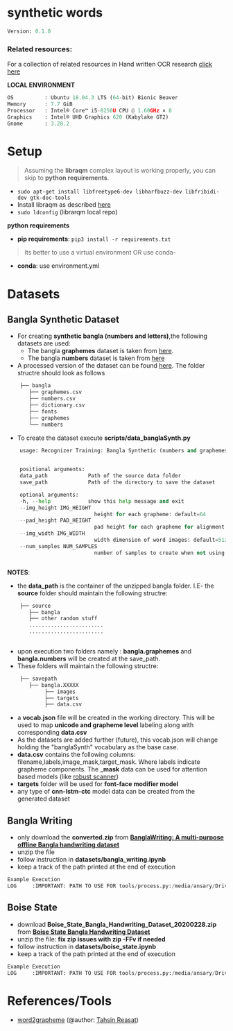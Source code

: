 
# synthetic words

```python
Version: 0.1.0     
```
### **Related resources**:

For a collection of related resources in Hand written OCR research [click here](https://docs.google.com/spreadsheets/d/1LcEsd3z6lv4MO-ynbAawEjJ27jvPUoFiU9adQkD9g1A/edit?usp=sharing) 


**LOCAL ENVIRONMENT**  
```python
OS          : Ubuntu 18.04.3 LTS (64-bit) Bionic Beaver        
Memory      : 7.7 GiB  
Processor   : Intel® Core™ i5-8250U CPU @ 1.60GHz × 8    
Graphics    : Intel® UHD Graphics 620 (Kabylake GT2)  
Gnome       : 3.28.2  
```
# Setup
>Assuming the **libraqm** complex layout is working properly, you can skip to **python requirements**. 
*  ```sudo apt-get install libfreetype6-dev libharfbuzz-dev libfribidi-dev gtk-doc-tools```
* Install libraqm as described [here](https://github.com/HOST-Oman/libraqm)
* ```sudo ldconfig``` (librarqm local repo)

**python requirements**
* **pip requirements**: ```pip3 install -r requirements.txt``` 
> Its better to use a virtual environment 
OR use conda-
* **conda**: use environment.yml



# Datasets
## Bangla Synthetic Dataset
* For creating **synthetic bangla (numbers and letters)**,the following datasets are used:
    * The bangla **graphemes** dataset is taken from [here](https://www.kaggle.com/pestipeti/bengali-quick-eda/#data). 
    * The bangla **numbers** dataset is taken from [here](https://www.kaggle.com/c/numta/data) 
* A processed version of the dataset can be found [here](https://www.kaggle.com/nazmuddhohaansary/recognizer-source). The folder structre should look as follows
    
```python
    ├── bangla
       ├── graphemes.csv
       ├── numbers.csv
       ├── dictionary.csv
       ├── fonts
       ├── graphemes
       └── numbers
```
* To create the dataset execute **scripts/data_banglaSynth.py**

```python
    usage: Recognizer Training: Bangla Synthetic (numbers and graphemes) Dataset Creating Script [-h] [--img_height IMG_HEIGHT] [--pad_height PAD_HEIGHT] [--img_width IMG_WIDTH] [--num_samples NUM_SAMPLES]
                                                                                                data_path save_path

    positional arguments:
    data_path             Path of the source data folder
    save_path             Path of the directory to save the dataset

    optional arguments:
    -h, --help            show this help message and exit
    --img_height IMG_HEIGHT
                            height for each grapheme: default=64
    --pad_height PAD_HEIGHT
                            pad height for each grapheme for alignment correction: default=20
    --img_width IMG_WIDTH
                            width dimension of word images: default=512
    --num_samples NUM_SAMPLES
                            number of samples to create when not using dictionary:default=100000



```

**NOTES**:
* the **data_path** is the container of the unzipped bangla folder. I.E- the **source** folder should maintain the following structre:

```python
    ├── source
       ├── bangla
       ├── other random stuff
       ........................
       ........................ 
    
```
* upon execution two folders namely : **bangla.graphemes** and **bangla.numbers** will be created at the save_path.
* These folders will maintain the following structre:

```python
    ├── savepath
       ├── bangla.XXXXX
            ├── images
            ├── targets
            ├── data.csv
```
* a **vocab.json** file will be created in the working directory. This will be used to map **unicode and grapheme level** labeling along with corresponding **data.csv**
* As the datasets are added further (future), this vocab.json will change holding the "banglaSynth" vocabulary as the base case.              
* **data.csv** contains the following columns: filename,labels,image_mask,target_mask. Where labels indicate grapheme components. The **_mask** data can be used for attention based models (like [robust scanner](https://arxiv.org/abs/2007.07542))
* **targets** folder will be used for **font-face modifier model**
* any type of **cnn-lstm-ctc** model data can be created from the generated dataset

## Bangla Writing
* only download the **converted.zip** from  [**BanglaWriting: A multi-purpose offline Bangla handwriting dataset**](https://data.mendeley.com/datasets/r43wkvdk4w/1)
* unzip the file
* follow instruction in **datasets/bangla_writing.ipynb**
* keep a track of the path printed at the end of execution

```python
Example Execution
LOG     :IMPORTANT: PATH TO USE FOR tools/process.py:/media/ansary/DriveData/Work/bengalAI/datasets/Recognition/bw
```
## Boise State
* download **Boise_State_Bangla_Handwriting_Dataset_20200228.zip**  from  [**Boise State Bangla Handwriting Dataset**](https://scholarworks.boisestate.edu/saipl/1/)
* unzip the file: **fix zip issues with zip -FFv if needed**
* follow instruction in **datasets/boise_state.ipynb**
* keep a track of the path printed at the end of execution

```python
Example Execution
LOG     :IMPORTANT: PATH TO USE FOR tools/process.py:/media/ansary/DriveData/Work/bengalAI/datasets/Recognition/bs
```



# References/Tools

* [word2grapheme](https://www.kaggle.com/reasat/extract-word-image-and-label) (@author: [Tahsin Reasat](https://www.kaggle.com/reasat))

